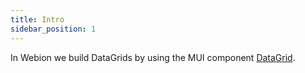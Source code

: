 ```yaml
---
title: Intro
sidebar_position: 1
---
```


In Webion we build DataGrids by using the MUI component [DataGrid](https://mui.com/x/react-data-grid/).
